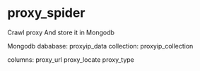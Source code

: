 # proxy_spider


Crawl proxy And store it in Mongodb

Mongodb 
dababase: proxyip_data
collection: proxyip_collection

columns:
proxy_url
proxy_locate
proxy_type

